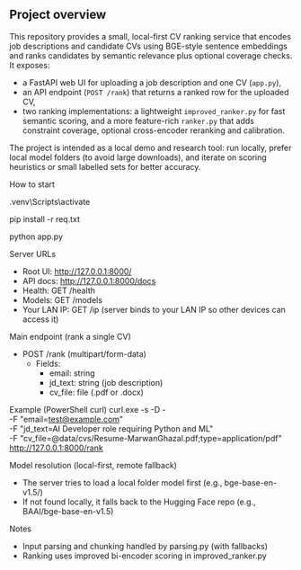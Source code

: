 Project overview
----------------
This repository provides a small, local-first CV ranking service that encodes job descriptions and candidate CVs using BGE-style sentence embeddings and ranks candidates by semantic relevance plus optional coverage checks. It exposes:

- a FastAPI web UI for uploading a job description and one CV (`app.py`),
- an API endpoint (`POST /rank`) that returns a ranked row for the uploaded CV,
- two ranking implementations: a lightweight `improved_ranker.py` for fast semantic scoring, and a more feature-rich `ranker.py` that adds constraint coverage, optional cross-encoder reranking and calibration.

The project is intended as a local demo and research tool: run locally, prefer local model folders (to avoid large downloads), and iterate on scoring heuristics or small labelled sets for better accuracy.


How to start

.venv\Scripts\activate

pip install -r req.txt

python app.py



Server URLs
- Root UI: http://127.0.0.1:8000/
- API docs: http://127.0.0.1:8000/docs
- Health:   GET /health
- Models:   GET /models
- Your LAN IP: GET /ip (server binds to your LAN IP so other devices can access it)


Main endpoint (rank a single CV)
- POST /rank (multipart/form-data)
  - Fields:
    - email: string
    - jd_text: string (job description)
    - cv_file: file (.pdf or .docx)

Example (PowerShell curl)
curl.exe -s -D - \
  -F "email=test@example.com" \
  -F "jd_text=AI Developer role requiring Python and ML" \
  -F "cv_file=@data/cvs/Resume-MarwanGhazal.pdf;type=application/pdf" \
  http://127.0.0.1:8000/rank


Model resolution (local-first, remote fallback)
- The server tries to load a local folder model first (e.g., bge-base-en-v1.5/)
- If not found locally, it falls back to the Hugging Face repo (e.g., BAAI/bge-base-en-v1.5)


Notes
- Input parsing and chunking handled by parsing.py (with fallbacks)
- Ranking uses improved bi-encoder scoring in improved_ranker.py
